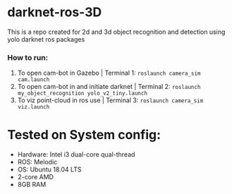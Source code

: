 # darknet-ros-3D
This is a repo created for 2d and 3d object recognition and detection using yolo darknet ros packages 



### How to run:

1. To open cam-bot in Gazebo | Terminal 1: `roslaunch camera_sim cam.launch`
2. To open cam-bot in and initiate darknet   | Terminal 2: `roslaunch my_object_recognition yolo_v2_tiny.launch`
3. To viz point-cloud in ros use | Terminal 3: `roslaunch camera_sim viz.launch` 




# Tested on System config:
- Hardware: Intel i3 dual-core qual-thread
- ROS: Melodic
- OS: Ubuntu 18.04 LTS
- 2-core AMD
- 8GB RAM

